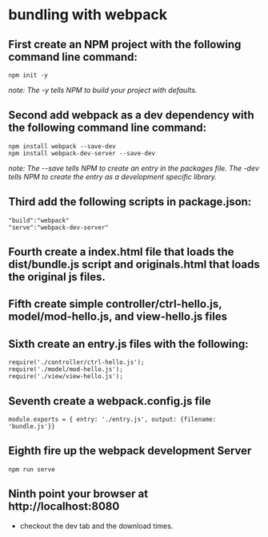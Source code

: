 # bundling with webpack

## First create an NPM project with the following command line command:

    npm init -y

*note: The -y tells NPM to build your project with defaults.*

## Second add webpack as a dev dependency with the following command line command:

    npm install webpack --save-dev
    npm install webpack-dev-server --save-dev

*note: The --save tells NPM to create an entry in the packages file.  The -dev tells NPM to create the entry as a development specific library.*

## Third add the following scripts in package.json:

    "build":"webpack"
    "serve":"webpack-dev-server"

## Fourth create a index.html file that loads the dist/bundle.js script and originals.html that loads the original js files.

## Fifth create simple controller/ctrl-hello.js, model/mod-hello.js, and view-hello.js files

## Sixth create an entry.js files with the following:

    require('./controller/ctrl-hello.js');
    require('./model/mod-hello.js');
    require('./view/view-hello.js');

## Seventh create a webpack.config.js file

    module.exports = { entry: './entry.js', output: {filename: 'bundle.js'}}

## Eighth fire up the webpack development Server

    npm run serve

## Ninth point your browser at http://localhost:8080
- checkout the dev tab and the download times.
